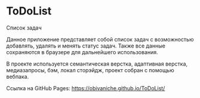 # ToDoList
Список задач

Данное приложение представляет собой список задач с возможностью добавлять, удалять и менять статус задач. Также все данные сохраняются в браузере для дальнейшего использования.

В проекте используется семантическая верстка, адаптивная верстка, медиазапросы, бэм, локал сторэйдж, проект собран с помощью вебпака.

Ссылка на GitHub Pages: https://obivaniche.github.io/ToDoList/
